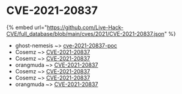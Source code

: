 # CVE-2021-20837
{% embed url="https://github.com/Live-Hack-CVE/full_database/blob/main/cves/2021/CVE-2021-20837.json" %}

* ghost-nemesis ~> [cve-2021-20837-poc](https://www.alice-snow.ru/2021/database/cve-2021-20837/cve-2021-20837-poc-ghost-nemesis)
* Cosemz ~> [CVE-2021-20837](https://www.alice-snow.ru/2021/database/cve-2021-20837/cve-2021-20837-cosemz)
* Cosemz ~> [CVE-2021-20837](https://www.alice-snow.ru/2021/database/cve-2021-20837/cve-2021-20837-cosemz)
* orangmuda ~> [CVE-2021-20837](https://www.alice-snow.ru/2021/database/cve-2021-20837/cve-2021-20837-orangmuda)
* Cosemz ~> [CVE-2021-20837](https://www.alice-snow.ru/2021/database/cve-2021-20837/cve-2021-20837-cosemz)
* Cosemz ~> [CVE-2021-20837](https://www.alice-snow.ru/2021/database/cve-2021-20837/cve-2021-20837-cosemz)
* orangmuda ~> [CVE-2021-20837](https://www.alice-snow.ru/2021/database/cve-2021-20837/cve-2021-20837-orangmuda)